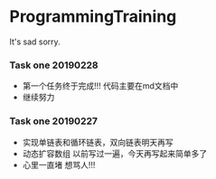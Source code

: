 # ProgrammingTraining
It's sad sorry.  
### Task one 20190228  
- 第一个任务终于完成!!!  代码主要在md文档中
- 继续努力

### Task one 20190227
- 实现单链表和循环链表，双向链表明天再写
- 动态扩容数组 以前写过一遍，今天再写起来简单多了 
- 心里一直堵 想骂人!!!
